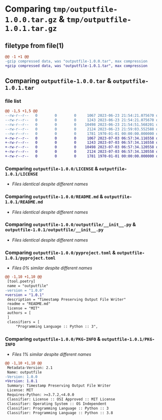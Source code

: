 # Comparing `tmp/outputfile-1.0.0.tar.gz` & `tmp/outputfile-1.0.1.tar.gz`

## filetype from file(1)

```diff
@@ -1 +1 @@
-gzip compressed data, was "outputfile-1.0.0.tar", max compression
+gzip compressed data, was "outputfile-1.0.1.tar", max compression
```

## Comparing `outputfile-1.0.0.tar` & `outputfile-1.0.1.tar`

### file list

```diff
@@ -1,5 +1,5 @@
--rw-r--r--   0        0        0     1067 2023-06-23 21:54:21.075670 outputfile-1.0.0/LICENSE
--rw-r--r--   0        0        0     1243 2023-06-23 21:54:21.075670 outputfile-1.0.0/README.md
--rw-r--r--   0        0        0    10498 2023-06-23 21:54:51.568201 outputfile-1.0.0/outputfile/__init__.py
--rw-r--r--   0        0        0     2124 2023-06-23 21:59:03.552588 outputfile-1.0.0/pyproject.toml
--rw-r--r--   0        0        0     1781 1970-01-01 00:00:00.000000 outputfile-1.0.0/PKG-INFO
+-rw-r--r--   0        0        0     1067 2023-07-03 06:57:34.116558 outputfile-1.0.1/LICENSE
+-rw-r--r--   0        0        0     1243 2023-07-03 06:57:34.116558 outputfile-1.0.1/README.md
+-rw-r--r--   0        0        0    10498 2023-07-03 06:57:34.120558 outputfile-1.0.1/outputfile/__init__.py
+-rw-r--r--   0        0        0     2124 2023-07-03 06:57:34.120558 outputfile-1.0.1/pyproject.toml
+-rw-r--r--   0        0        0     1781 1970-01-01 00:00:00.000000 outputfile-1.0.1/PKG-INFO
```

### Comparing `outputfile-1.0.0/LICENSE` & `outputfile-1.0.1/LICENSE`

 * *Files identical despite different names*

### Comparing `outputfile-1.0.0/README.md` & `outputfile-1.0.1/README.md`

 * *Files identical despite different names*

### Comparing `outputfile-1.0.0/outputfile/__init__.py` & `outputfile-1.0.1/outputfile/__init__.py`

 * *Files identical despite different names*

### Comparing `outputfile-1.0.0/pyproject.toml` & `outputfile-1.0.1/pyproject.toml`

 * *Files 0% similar despite different names*

```diff
@@ -1,10 +1,10 @@
 [tool.poetry]
 name = "outputfile"
-version = "1.0.0"
+version = "1.0.1"
 description = "Timestamp Preserving Output File Writer"
 readme = "README.md"
 license = "MIT"
 authors = [
 ]
 classifiers = [
     "Programming Language :: Python :: 3",
```

### Comparing `outputfile-1.0.0/PKG-INFO` & `outputfile-1.0.1/PKG-INFO`

 * *Files 1% similar despite different names*

```diff
@@ -1,10 +1,10 @@
 Metadata-Version: 2.1
 Name: outputfile
-Version: 1.0.0
+Version: 1.0.1
 Summary: Timestamp Preserving Output File Writer
 License: MIT
 Requires-Python: >=3.7.2,<4.0.0
 Classifier: License :: OSI Approved :: MIT License
 Classifier: Operating System :: OS Independent
 Classifier: Programming Language :: Python :: 3
 Classifier: Programming Language :: Python :: 3.8
```

